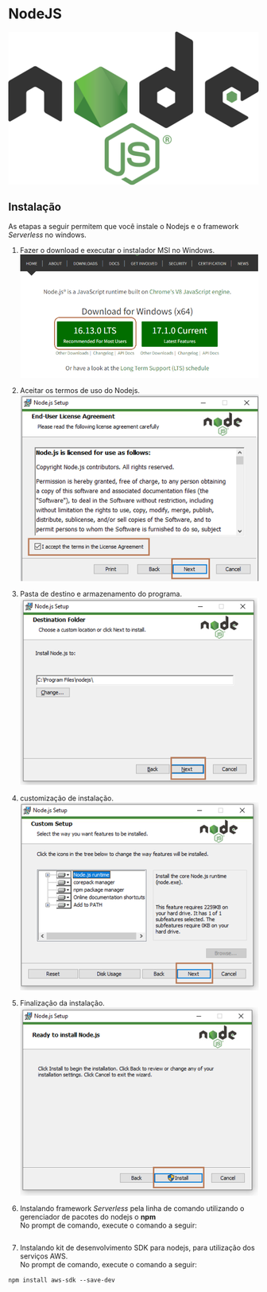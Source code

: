 # NodeJS
![img](./IMG/1200px-Node.js_logo.svg.png)

## Instalação

As etapas a seguir permitem que você instale o Nodejs e o framework *Serverless* no windows.

1. Fazer o download e executar o instalador MSI no Windows.
![img](./IMG/msi_nodejs.png)

2. Aceitar os termos de uso do Nodejs.
![img](./IMG/terms_nodejs.png)

3. Pasta de destino e armazenamento do programa.
![img](./IMG/pasta_destinonodejs.png)

4. customização de instalação.
![img](./IMG/custom_installation_nodejs.png)

5. Finalização da instalação.
![img](./IMG/finish_installation_nodejs.png)

6. Instalando framework *Serverless* pela linha de comando utilizando o gerenciador de pacotes do nodejs o **npm**<br>
No prompt de comando, execute o comando a seguir: 

```npm install serverless -g
```

7. Instalando kit de desenvolvimento SDK para nodejs, para utilização dos serviços AWS.<br>
No prompt de comando, execute o comando a seguir:
```
npm install aws-sdk --save-dev

```

